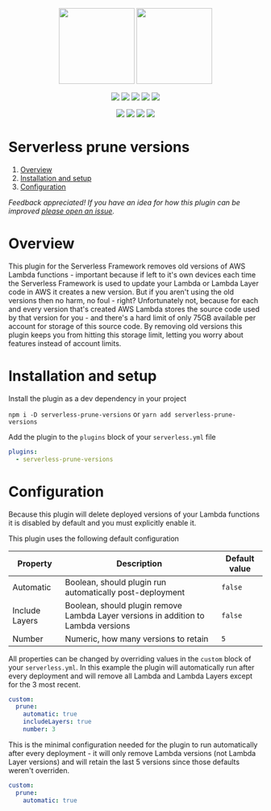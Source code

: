 <p align="center">
  <img height="150" src="https://d1wzvcwrgjaybe.cloudfront.net/repos/manwaring/serverless-prune-versions/readme-category-icon.png">
  <img height="150" src="https://d1wzvcwrgjaybe.cloudfront.net/repos/manwaring/serverless-prune-versions/readme-repo-icon.png">
</p>

<p align="center">
  <a href="https://npmjs.com/package/serverless-prune-versions">
    <img src="https://flat.badgen.net/npm/v/serverless-prune-versions?icon=npm&label=npm@latest"></a>
  <a href="https://www.npmjs.com/package/serverless-prune-versions">
    <img src="https://flat.badgen.net/npm/dt/serverless-prune-versions?icon=npm"></a>
  <a href="https://codecov.io/gh/manwaring/serverless-prune-versions">
    <img src="https://flat.badgen.net/codecov/c/github/manwaring/serverless-prune-versions/?icon=codecov"></a>
  <a href="https://packagephobia.now.sh/result?p=@manwaring/serverless-prune-versions">
    <img src="https://flat.badgen.net/packagephobia/install/serverless-prune-versions"></a>
  <a href="https://www.npmjs.com/package/serverless-prune-versions">
    <img src="https://flat.badgen.net/npm/license/serverless-prune-versions"></a>
</p>

<p align="center">
  <a href="https://circleci.com/gh/manwaring/serverless-prune-versions">
    <img src="https://flat.badgen.net/circleci/github/manwaring/serverless-prune-versions/master?icon=circleci"></a>
  <a href="https://flat.badgen.net/dependabot/manwaring/serverless-prune-versions">
    <img src="https://flat.badgen.net/dependabot/manwaring/serverless-prune-versions/?icon=dependabot&label=dependabot"></a>
  <a href="https://david-dm.org/manwaring/serverless-prune-versions">
    <img src="https://flat.badgen.net/david/dep/manwaring/serverless-prune-versions"></a>
  <a href="https://david-dm.org/manwaring/serverless-prune-versions?type=dev">
    <img src="https://flat.badgen.net/david/dev/manwaring/serverless-prune-versions/?label=dev+dependencies"></a>
</p>

# Serverless prune versions

1. [Overview](#overview)
1. [Installation and setup](#installation-and-setup)
1. [Configuration](#configuration)

_Feedback appreciated! If you have an idea for how this plugin can be improved [please open an issue](https://github.com/manwaring/serverless-prune-versions/issues/new)._

# Overview

This plugin for the Serverless Framework removes old versions of AWS Lambda functions - important because if left to it's own devices each time the Serverless Framework is used to update your Lambda or Lambda Layer code in AWS it creates a new version.  But if you aren't using the old versions then no harm, no foul - right?  Unfortunately not, because for each and every version that's created AWS Lambda stores the source code used by that version for you - and there's a hard limit of only 75GB available per account for storage of this source code.  By removing old versions this plugin keeps you from hitting this storage limit, letting you worry about features instead of account limits.

# Installation and setup

Install the plugin as a dev dependency in your project

`npm i -D serverless-prune-versions` or `yarn add serverless-prune-versions`

Add the plugin to the `plugins` block of your `serverless.yml` file

```yml
plugins:
  - serverless-prune-versions
```

# Configuration

Because this plugin will delete deployed versions of your Lambda functions it is disabled by default and you must explicitly enable it.

This plugin uses the following default configuration

| Property       | Description                                                                        | Default value |
| -------------- | ---------------------------------------------------------------------------------- | ------------- |
| Automatic      | Boolean, should plugin run automatically post-deployment                           | `false`       |
| Include Layers | Boolean, should plugin remove Lambda Layer versions in addition to Lambda versions | `false`       |
| Number         | Numeric, how many versions to retain                                               | `5`           |


All properties can be changed by overriding values in the `custom` block of your `serverless.yml`.  In this example the plugin will automatically run after every deployment and will remove all Lambda and Lambda Layers except for the 3 most recent.

```yml
custom:
  prune:
    automatic: true
    includeLayers: true
    number: 3
```

This is the minimal configuration needed for the plugin to run automatically after every deployment - it will only remove Lambda versions (not Lambda Layer versions) and will retain the last 5 versions since those defaults weren't overriden.

```yml
custom:
  prune:
    automatic: true
```

<img height="0" src="https://b7z7o7y5fi.execute-api.us-east-1.amazonaws.com/v1/readme/visits/github/manwaring/serverless-prune-versions?style=flat-square">
